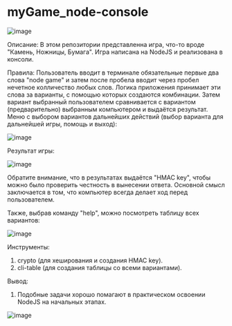 # myGame_node-console
![image](https://github.com/Aleksandr-Khokhrin/myGame_node-console/assets/147053338/8fe8d038-b924-4306-b112-61a35d0786a0)

Описание:
В этом репозитории представленна игра, что-то вроде "Камень, Ножницы, Бумага". Игра написана на NodeJS и реализована в консоли. 

Правила:
Пользователь вводит в терминале обязательные первые два слова "node game" и затем после пробела вводит через пробел нечетное колличество любых слов. 
Логика приложения принимает эти слова за варианты, с помощью которых создаются комбинации. Затем вариант выбранный пользователем сравнивается с вариантом (предварительно) выбранным компьютером и выдаётся результат.
Меню с выбором вариантов дальнейших действий (выбор варианта для дальнейшей игры, помощь и выход):

![image](https://github.com/Aleksandr-Khokhrin/myGame_node-console/assets/147053338/e04fa67d-08bd-4fc2-b792-c5e7c6806579)

Результат игры: 

![image](https://github.com/Aleksandr-Khokhrin/myGame_node-console/assets/147053338/9b5286ab-f069-4656-8aa4-fbd816cf4840)

Обратите внимание, что в результатах выдаётся "HMAC key", чтобы можно было проверить честность в вынесении ответа. 
Основной смысл заключается в том, что компьютер всегда делает ход перед пользователем.

Также, выбрав команду "help", можно посмотреть таблицу всех вариантов:

![image](https://github.com/Aleksandr-Khokhrin/myGame_node-console/assets/147053338/0809d3bf-038e-4283-a77c-ab8e80ace671)

Инструменты:
1. crypto (для хеширования и создания HMAC key).
2. cli-table (для создания таблицы со всеми вариантами).

Вывод:
1. Подобные задачи хорошо помагают в практическом освоении NodeJS на начальных этапах.

![image](https://github.com/Aleksandr-Khokhrin/MyForumApp_react-front/assets/147053338/d1421d97-c486-45f4-b34f-5faede758ca4)




